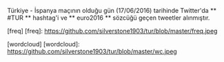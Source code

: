 Türkiye - İspanya maçının olduğu gün (17/06/2016) tarihinde Twitter'da ** #TUR ** hashtag'i ve ** euro2016 ** sözcüğü geçen tweetler alınmıştır. 

[freq]
[freq]: https://github.com/silverstone1903/tur/blob/master/freq.jpeg

[wordcloud]
[wordcloud]: https://github.com/silverstone1903/tur/blob/master/wc.jpeg